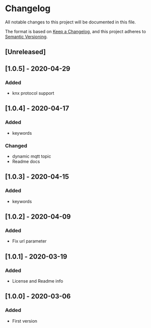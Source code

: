 # Changelog
All notable changes to this project will be documented in this file.

The format is based on [Keep a Changelog](https://keepachangelog.com/en/1.0.0/),
and this project adheres to [Semantic Versioning](https://semver.org/spec/v2.0.0.html).

## [Unreleased]

## [1.0.5] - 2020-04-29
### Added
- knx protocol support

## [1.0.4] - 2020-04-17
### Added
- keywords
### Changed
- dynamic mqtt topic
- Readme docs

## [1.0.3] - 2020-04-15
### Added
- keywords

## [1.0.2] - 2020-04-09
### Added
- Fix url parameter

## [1.0.1] - 2020-03-19
### Added
- License and Readme info

## [1.0.0] - 2020-03-06
### Added
- First version
